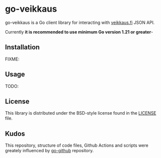 # go-veikkaus #

go-veikkaus is a Go client library for interacting with [veikkaus.fi](https://veikkaus.fi) JSON API.

Currently **it is recommended to use minimum Go version 1.21 or greater**-

## Installation

FIXME:

## Usage ##

TODO:

## License ##

This library is distributed under the BSD-style license found in the [LICENSE](./LICENSE) file.

## Kudos

This repository, structure of code files, Github Actions and scripts were greately influenced by [go-github](https://github.com/google/go-github) repository.
